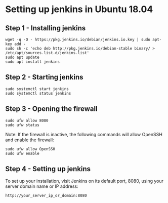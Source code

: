 # Setting up jenkins in Ubuntu 18.04
## Step 1 - Installing jenkins
```
wget -q -O - https://pkg.jenkins.io/debian/jenkins.io.key | sudo apt-key add -
sudo sh -c 'echo deb http://pkg.jenkins.io/debian-stable binary/ > /etc/apt/sources.list.d/jenkins.list'
sudo apt update
sudo apt install jenkins
```
## Step 2 - Starting jenkins
```
sudo systemctl start jenkins
sudo systemctl status jenkins
```
## Step 3 - Opening the firewall
```
sudo ufw allow 8080
sudo ufw status
```
Note: If the firewall is inactive, the following commands will allow OpenSSH and enable the firewall:</br>
```
sudo ufw allow OpenSSH
sudo ufw enable
```
## Step 4 - Setting up jenkins
To set up your installation, visit Jenkins on its default port, 8080, using your server domain name or IP address:</br>
```html
http://your_server_ip_or_domain:8080
```
